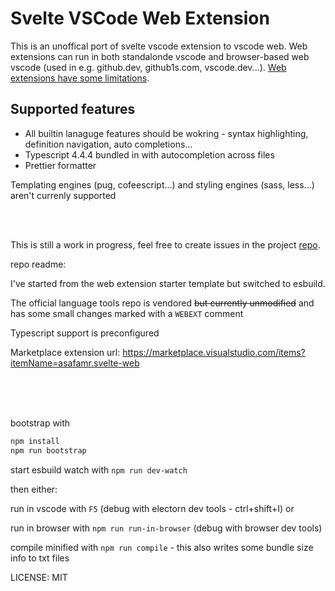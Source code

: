 # Svelte VSCode Web Extension

This is an unoffical port of svelte vscode extension to vscode web.
Web extensions can run in both standalonde vscode and browser-based web vscode (used in e.g. github.dev, github1s.com, vscode.dev...).
[Web extensions have some limitations](https://code.visualstudio.com/api/extension-guides/web-extensions).

## Supported features

- All builtin lanaguge features should be wokring - syntax highlighting, definition navigation, auto completions...
- Typescript 4.4.4 bundled in with autocompletion across files
- Prettier formatter

Templating engines (pug, cofeescript...) and styling engines (sass, less...) aren't currenly supported

<br>
<br>


This is still a work in progress, feel free to create issues in the project [repo](https://github.com/asafamr/svelte-vscode-web).



repo readme:

I've started from the web extension starter template but switched to esbuild.

The official language tools repo is vendored ~~but currently unmodified~~ and has some small changes marked with a `WEBEXT` comment

Typescript support is preconfigured

Marketplace extension url: https://marketplace.visualstudio.com/items?itemName=asafamr.svelte-web

<br/>
<br/>
<br/>

bootstrap with 

```bash
npm install
npm run bootstrap
```

start esbuild watch with `npm run dev-watch`

then either:

run in vscode with `F5` (debug with electorn dev tools - ctrl+shift+I) or

run in browser with `npm run run-in-browser` (debug with browser dev tools)


compile minified with `npm run compile` - this also writes some bundle size info to txt files


LICENSE: MIT